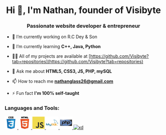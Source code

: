 <h1 align="center">Hi 👋, I'm Nathan, founder of Visibyte</h1>
<h3 align="center">Passionate website developer & entrepreneur</h3>

- 🔭 I’m currently working on R.C Dey & Son

- 🌱 I’m currently learning **C++, Java, Python**

- 👨‍💻 All of my projects are available at [https://github.com/Visibyte?tab=repositories](https://github.com/Visibyte?tab=repositories)

- 💬 Ask me about **HTML5, CSS3, JS, PHP, mySQL**

- 📫 How to reach me **nathanglass26@gmail.com**

- ⚡ Fun fact **I'm 100% self-taught**


<h3 align="left">Languages and Tools:</h3>
<p align="left"> <a href="https://www.w3schools.com/css/" target="_blank"> <img src="https://raw.githubusercontent.com/devicons/devicon/master/icons/css3/css3-original-wordmark.svg" alt="css3" width="40" height="40"/> </a> <a href="https://www.w3.org/html/" target="_blank"> <img src="https://raw.githubusercontent.com/devicons/devicon/master/icons/html5/html5-original-wordmark.svg" alt="html5" width="40" height="40"/> </a> <a href="https://developer.mozilla.org/en-US/docs/Web/JavaScript" target="_blank"> <img src="https://raw.githubusercontent.com/devicons/devicon/master/icons/javascript/javascript-original.svg" alt="javascript" width="40" height="40"/> </a> <a href="https://www.mysql.com/" target="_blank"> <img src="https://raw.githubusercontent.com/devicons/devicon/master/icons/mysql/mysql-original-wordmark.svg" alt="mysql" width="40" height="40"/> </a> <a href="https://www.php.net" target="_blank"> <img src="https://raw.githubusercontent.com/devicons/devicon/master/icons/php/php-original.svg" alt="php" width="40" height="40"/> </a> <a href="https://www.adobe.com/products/xd.html" target="_blank"> <img src="https://cdn.worldvectorlogo.com/logos/adobe-xd.svg" alt="xd" width="40" height="40"/> </a> </p>

